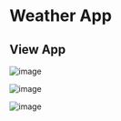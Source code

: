 # Weather App

## View App

![image](https://github.com/Aditypraa/Javascript-Studi-Kasus/assets/95411404/dcd41e6b-0269-4735-b19c-d7bd2ec8885c)

![image](https://github.com/Aditypraa/Javascript-Studi-Kasus/assets/95411404/11733fb7-b71d-444b-b7c3-0a58fb7af1dc)

![image](https://github.com/Aditypraa/Javascript-Studi-Kasus/assets/95411404/a163f624-1e57-4599-9c6e-9084d10a197d)
